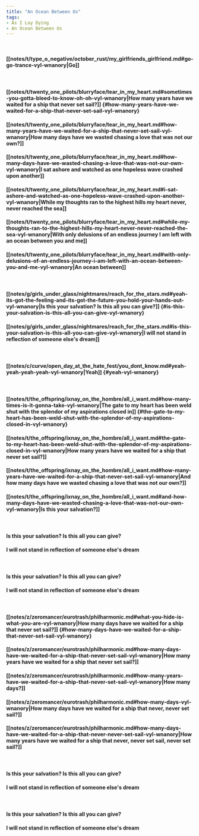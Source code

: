 ```yaml
---
title: "An Ocean Between Us"
tags:
- As I Lay Dying
- An Ocean Between Us
---
```

&nbsp;
#### [[notes/t/type_o_negative/october_rust/my_girlfriends_girlfriend.md#go-go-trance-vyl-wnanory|Go]]
&nbsp;
#### [[notes/t/twenty_one_pilots/blurryface/tear_in_my_heart.md#sometimes-you-gotta-bleed-to-know-oh-oh-vyl-wnanory|How many years have we waited for a ship that never set sail?]] {#how-many-years-have-we-waited-for-a-ship-that-never-set-sail-vyl-wnanory}
#### [[notes/t/twenty_one_pilots/blurryface/tear_in_my_heart.md#how-many-years-have-we-waited-for-a-ship-that-never-set-sail-vyl-wnanory|How many days have we wasted chasing a love that was not our own?]]
#### [[notes/t/twenty_one_pilots/blurryface/tear_in_my_heart.md#how-many-days-have-we-wasted-chasing-a-love-that-was-not-our-own-vyl-wnanory|I sat ashore and watched as one hopeless wave crashed upon another]]
#### [[notes/t/twenty_one_pilots/blurryface/tear_in_my_heart.md#i-sat-ashore-and-watched-as-one-hopeless-wave-crashed-upon-another-vyl-wnanory|While my thoughts ran to the highest hills my heart never, never reached the sea]]
#### [[notes/t/twenty_one_pilots/blurryface/tear_in_my_heart.md#while-my-thoughts-ran-to-the-highest-hills-my-heart-never-never-reached-the-sea-vyl-wnanory|With only delusions of an endless journey I am left with an ocean between you and me]]
#### [[notes/t/twenty_one_pilots/blurryface/tear_in_my_heart.md#with-only-delusions-of-an-endless-journey-i-am-left-with-an-ocean-between-you-and-me-vyl-wnanory|An ocean between]]
&nbsp;
#### [[notes/g/girls_under_glass/nightmares/reach_for_the_stars.md#yeah-its-got-the-feeling-and-its-got-the-future-you-hold-your-hands-out-vyl-wnanory|Is this your salvation? Is this all you can give?]] {#is-this-your-salvation-is-this-all-you-can-give-vyl-wnanory}
#### [[notes/g/girls_under_glass/nightmares/reach_for_the_stars.md#is-this-your-salvation-is-this-all-you-can-give-vyl-wnanory|I will not stand in reflection of someone else's dream]]
&nbsp;
#### [[notes/c/curve/open_day_at_the_hate_fest/you_dont_know.md#yeah-yeah-yeah-yeah-vyl-wnanory|Yeah]] {#yeah-vyl-wnanory}
&nbsp;
#### [[notes/t/the_offspring/ixnay_on_the_hombre/all_i_want.md#how-many-times-is-it-gonna-take-vyl-wnanory|The gate to my heart has been weld shut with the splendor of my aspirations closed in]] {#the-gate-to-my-heart-has-been-weld-shut-with-the-splendor-of-my-aspirations-closed-in-vyl-wnanory}
#### [[notes/t/the_offspring/ixnay_on_the_hombre/all_i_want.md#the-gate-to-my-heart-has-been-weld-shut-with-the-splendor-of-my-aspirations-closed-in-vyl-wnanory|How many years have we waited for a ship that never set sail?]]
#### [[notes/t/the_offspring/ixnay_on_the_hombre/all_i_want.md#how-many-years-have-we-waited-for-a-ship-that-never-set-sail-vyl-wnanory|And how many days have we wasted chasing a love that was not our own?]]
#### [[notes/t/the_offspring/ixnay_on_the_hombre/all_i_want.md#and-how-many-days-have-we-wasted-chasing-a-love-that-was-not-our-own-vyl-wnanory|Is this your salvation?]]
&nbsp;
#### Is this your salvation? Is this all you can give?
#### I will not stand in reflection of someone else's dream
&nbsp;
#### Is this your salvation? Is this all you can give?
#### I will not stand in reflection of someone else's dream
&nbsp;
#### [[notes/z/zeromancer/eurotrash/philharmonic.md#what-you-hide-is-what-you-are-vyl-wnanory|How many days have we waited for a ship that never set sail?]] {#how-many-days-have-we-waited-for-a-ship-that-never-set-sail-vyl-wnanory}
#### [[notes/z/zeromancer/eurotrash/philharmonic.md#how-many-days-have-we-waited-for-a-ship-that-never-set-sail-vyl-wnanory|How many years have we waited for a ship that never set sail?]]
#### [[notes/z/zeromancer/eurotrash/philharmonic.md#how-many-years-have-we-waited-for-a-ship-that-never-set-sail-vyl-wnanory|How many days?]]
#### [[notes/z/zeromancer/eurotrash/philharmonic.md#how-many-days-vyl-wnanory|How many days have we waited for a ship that never, never set sail?]]
#### [[notes/z/zeromancer/eurotrash/philharmonic.md#how-many-days-have-we-waited-for-a-ship-that-never-never-set-sail-vyl-wnanory|How many years have we waited for a ship that never, never set sail, never set sail?]]
&nbsp;
#### Is this your salvation? Is this all you can give?
#### I will not stand in reflection of someone else's dream
&nbsp;
#### Is this your salvation? Is this all you can give?
#### I will not stand in reflection of someone else's dream

